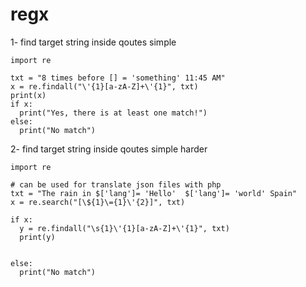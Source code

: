 # regx

1- find target string inside qoutes simple
```
import re

txt = "8 times before [] = 'something' 11:45 AM"
x = re.findall("\'{1}[a-zA-Z]+\'{1}", txt)
print(x)
if x:
  print("Yes, there is at least one match!")
else:
  print("No match")

```

2- find target string inside qoutes simple harder
```
import re

# can be used for translate json files with php
txt = "The rain in $['lang']= 'Hello'  $['lang']= 'world' Spain"
x = re.search("[\${1}\={1}\'{2}]", txt)

if x:
  y = re.findall("\s{1}\'{1}[a-zA-Z]+\'{1}", txt)
  print(y)
  
  
else:
  print("No match")


```
